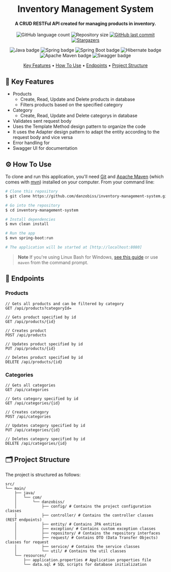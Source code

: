 
<h1 align="center">
  <br>
  Inventory Management System
  <br>
</h1>

<h4 align="center">A CRUD RESTFul API created for managing products in inventory.</h4>

<p align="center">
  <img alt="GitHub language count" src="https://img.shields.io/github/languages/count/danzobiss/inventory-management-system?color=%23b70ac7">
  <img alt="Repository size" src="https://img.shields.io/github/repo-size/danzobiss/inventory-management-system">
  <a href="https://github.com/danzobiss/inventory-management-system/commits/master">
    <img alt="GitHub last commit" src="https://img.shields.io/github/last-commit/danzobiss/inventory-management-system?color=%23ff1c1c">
  </a>
   <a href="https://github.com/danzobiss/inventory-management-system/stargazers">
    <img alt="Stargazers" src="https://img.shields.io/github/stars/danzobiss/inventory-management-system?style=social&color=%23ff1c1c">
  </a>
</p>
<p align="center">
  <img alt="Java badge" src="https://img.shields.io/badge/Java-ED8B00?style=for-the-badge&logo=openjdk&logoColor=white">
  <img alt="Spring badge" src="https://img.shields.io/badge/Spring-6DB33F?style=for-the-badge&logo=spring&logoColor=white">
  <img alt="Spring Boot badge" src="https://img.shields.io/badge/Spring Boot-6DB33F?style=for-the-badge&logo=springboot&logoColor=white">
  <img alt="Hibernate badge" src="https://img.shields.io/badge/Hibernate-59666C?style=for-the-badge&logo=hibernate&logoColor=white">
  <img alt="Apache Maven badge" src="https://img.shields.io/badge/Apache Maven-C71A36?style=for-the-badge&logo=apache-maven&logoColor=white">
  <img alt="Swagger badge" src="https://img.shields.io/badge/Swagger-85EA2D?style=for-the-badge&logo=swagger&logoColor=white">
</p>

<p align="center">
  <a href="#-key-features">Key Features</a> •
  <a href="#-how-to-use">How To Use</a> •
  <a href="#-endpoints">Endpoints</a> •
  <a href="#-project-structure">Project Structure</a>
</p>

## 🔑 Key Features

* Products
  - Create, Read, Update and Delete products in database
  - Filters products based on the specified category
* Category
  - Create, Read, Update and Delete categorys in database
* Validates sent request body
* Uses the Template Method design pattern to organize the code
* It uses the Adapter design pattern to adapt the entity according to the request body and vice versa
* Error handling for 
* Swagger UI for documentation

## ⚙ How To Use

To clone and run this application, you'll need [Git](https://git-scm.com) and [Apache Maven](https://maven.apache.org/download.cgi) (which comes with [mvn](https://mvnrepository.com)) installed on your computer. From your command line:

```bash
# Clone this repository
$ git clone https://github.com/danzobiss/inventory-management-system.git

# Go into the repository
$ cd inventory-management-system

# Install dependencies
$ mvn clean install

# Run the app
$ mvn spring-boot:run

# The application will be started at [http://localhost:8080]
```

> **Note**
> If you're using Linux Bash for Windows, [see this guide](https://www.howtogeek.com/261575/how-to-run-graphical-linux-desktop-applications-from-windows-10s-bash-shell/) or use `maven` from the command prompt.


## 📡 Endpoints

### Products
```http
// Gets all products and can be filtered by category
GET /api/products?categoryId=
```
```http
// Gets product specified by id
GET /api/products/{id}
```
```http
// Creates product
POST /api/products
```
```http
// Updates product specified by id
PUT /api/products/{id}
```
```http
// Deletes product specified by id
DELETE /api/products/{id}
```

### Categories
```http
// Gets all categories
GET /api/categories
```
```http
// Gets category specified by id
GET /api/categories/{id}
```
```http
// Creates category
POST /api/categories
```
```http
// Updates category specified by id
PUT /api/categories/{id}
```
```http
// Deletes category specified by id
DELETE /api/categories/{id}
```

## 🗂️ Project Structure

The project is structured as follows:

```output
src/
└── main/
    ├── java/
    │   └── com/
    │       └── danzobiss/
    │           ├── config/ # Contains the project configuration classes
    │           ├── controller/ # Contains the controller classes (REST endpoints)
    │           ├── entity/ # Contains JPA entities
    │           ├── exception/ # Contains custom exception classes
    │           ├── repository/ # Contains the repository interfaces
    │           ├── request/ # Contains DTO (Data Transfer Objects) classes for request
    │           ├── service/ # Contains the service classes
    │           └── util/ # Contains the util classes
    └── resources/
        ├── application.properties # Application properties file
        └── data.sql # SQL scripts for database initialization
```
